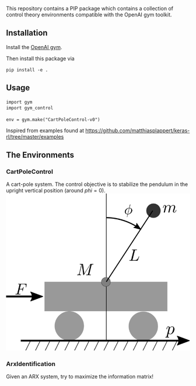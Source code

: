This repository contains a PIP package which contains a collection of control theory environments compatible with the OpenAI gym toolkit.


## Installation

Install the [OpenAI gym](https://gym.openai.com/docs/).

Then install this package via

```
pip install -e .
```

## Usage

```
import gym
import gym_control

env = gym.make("CartPoleControl-v0")
```

Inspired from examples found at https://github.com/matthiasplappert/keras-rl/tree/master/examples


## The Environments

### CartPoleControl

A cart-pole system. The control objective is to stabilize the pendulum in the upright vertical position (around $phi=0$).
![Schematics of the inverted pendulum on a cart.](img/cart_pole.svg)


### ArxIdentification

Given an ARX system, try to maximize the information matrix!
